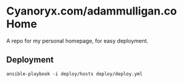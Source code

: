 # Cyanoryx.com/adammulligan.co Home

A repo for my personal homepage, for easy deployment.

## Deployment

`ansible-playbook -i deploy/hosts deploy/deploy.yml`
